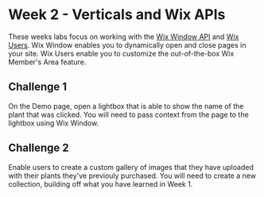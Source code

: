 # Week 2 - Verticals and Wix APIs

These weeks labs focus on working with the [Wix Window API](https://www.wix.com/corvid/reference/wix-window) and [Wix Users](https://www.wix.com/corvid/reference/wix-users). Wix Window enables you to dynamically open and close pages in your site. Wix Users enable you to customize the out-of-the-box Wix Member's Area feature.

## Challenge 1

On the Demo page, open a lightbox that is able to show the name of the plant that was clicked. You will need to pass context from the page to the lightbox using Wix Window.  


## Challenge 2

Enable users to create a custom gallery of images that they have uploaded with their plants they've previouly purchased. You will need to create a new collection, building off what you have learned in Week 1.

